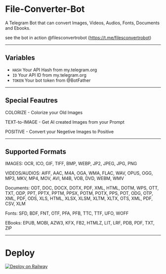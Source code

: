 # File-Converter-Bot

A Telegram Bot that can convert Images, Videos, Audios, Fonts, Documents and Ebooks.

see the bot in action @filesconvertrobot (https://t.me/filesconvertrobot)

---

## Variables
- `HASH` Your API Hash from my.telegram.org
- `ID` Your API ID from my.telegram.org
- `TOKEN` Your bot token from @BotFather

---

## Special Feautres

COLORIZE - Colorize your Old Images

TEXT-to-IMAGE - Get AI created Images from your Prompt

POSITIVE - Convert your Negetive Images to Positive

---

## Supported Formats

IMAGES:  OCR, ICO, GIF, TIFF, BMP, WEBP, JP2, JPEG, JPG, PNG

VIDEOS/AUDIOS:  AIFF, AAC, M4A, OGA, WMA, FLAC, WAV, OPUS, OGG, MP3, MKV, MP4, MOV, AVI, M4B, VOB, DVD, WEBM, WMV

Documents:  ODT, DOC, DOCX, DOTX, PDF, XML, HTML, DOTM, WPS, OTT, TXT, ODP, PPT, PPTX, PPTM, PPSX, POTM, POTX, PPS, POT, ODG, OTP, XML, PDF, ODS, XLS, HTML, XLSX, XLSM, XLTM, XLTX, OTS, XML, PDF, CSV, XLM

Fonts:  SFD, BDF, FNT, OTF, PFA, PFB, TTC, TTF, UFO, WOFF

EBooks:  EPUB, MOBI, AZW3, KFX, FB2, HTMLZ, LIT, LRF, PDB, PDF, TXT, ZIP

---

# Deploy

[![Deploy on Railway](https://railway.app/button.svg)](https://railway.app/new/template/p9CtdU?referralCode=_4oAwx)



